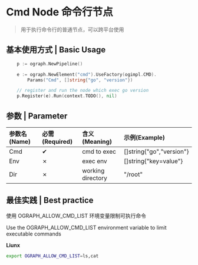 # Cmd Node 命令行节点

> 用于执行命令行的普通节点，可以跨平台使用

## 基本使用方式 | Basic Usage

```go
	p := ograph.NewPipeline()

	e := ograph.NewElement("cmd").UseFactory(ogimpl.CMD).
		Params("Cmd", []string{"go", "version"})

    // register and run the node which exec go version
	p.Register(e).Run(context.TODO(), nil)
```

## 参数 | Parameter

| 参数名(Name) | 必需(Required) | 含义(Meaning)     | 示例(Example)            |
| :----------- | :------------- | :---------------- | :----------------------- |
| Cmd          | ✔              | cmd to exec       | []string{"go","version"} |
| Env          | ✗              | exec env          | []string{"key=value"}    |
| Dir          | ✗              | working directory | "/root"                  |

## 最佳实践 | Best practice

使用 OGRAPH_ALLOW_CMD_LIST 环境变量限制可执行命令

Use the OGRAPH_ALLOW_CMD_LIST environment variable to limit executable commands

**Liunx**

```bash 
export OGRAPH_ALLOW_CMD_LIST=ls,cat
```
